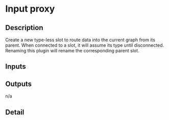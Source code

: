 # Input proxy

## Description
Create a new type-less slot to route data into the current graph from its parent. When connected to a slot, it will assume its type until disconnected. Renaming this plugin will rename the corresponding parent slot.

## Inputs
## Outputs
n/a

## Detail

